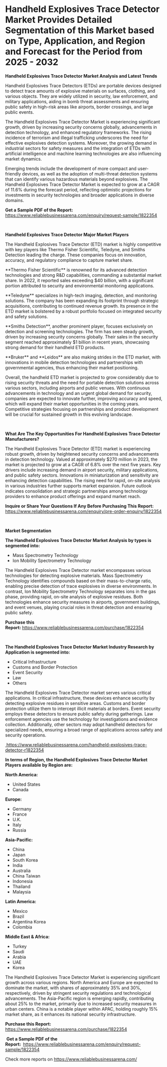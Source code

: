 <p><h1>Handheld Explosives Trace Detector Market Provides Detailed Segmentation of this Market based on Type, Application, and Region and Forecast for the Period from 2025 - 2032</h1></p><p><strong>Handheld Explosives Trace Detector Market Analysis and Latest Trends</strong></p>
<p><p>Handheld Explosives Trace Detectors (ETDs) are portable devices designed to detect trace amounts of explosive materials on surfaces, clothing, and various objects. They are widely utilized in security, law enforcement, and military applications, aiding in bomb threat assessments and ensuring public safety in high-risk areas like airports, border crossings, and large public events.</p><p>The Handheld Explosives Trace Detector Market is experiencing significant growth, driven by increasing security concerns globally, advancements in detection technology, and enhanced regulatory frameworks. The rising incidence of terrorism and illegal trafficking underscores the need for effective explosives detection systems. Moreover, the growing demand in industrial sectors for safety measures and the integration of ETDs with artificial intelligence and machine learning technologies are also influencing market dynamics.</p><p>Emerging trends include the development of more compact and user-friendly devices, as well as the adoption of multi-threat detection systems that can identify various hazardous materials beyond explosives. The Handheld Explosives Trace Detector Market is expected to grow at a CAGR of 11.6% during the forecast period, reflecting optimistic projections for investments in security technologies and broader applications in diverse domains.</p></p>
<p><strong>Get a Sample PDF of the Report:&nbsp;</strong> <a href="https://www.reliablebusinessarena.com/enquiry/request-sample/1822354?utm_campaign=2439&utm_medium=2&utm_source=Github&utm_content=ia&utm_term=27022025&utm_id=handheld-explosives-trace-detector">https://www.reliablebusinessarena.com/enquiry/request-sample/1822354</a></p>
<p>&nbsp;</p>
<p><strong>Handheld Explosives Trace Detector Major Market Players</strong></p>
<p><p>The Handheld Explosives Trace Detector (ETD) market is highly competitive with key players like Thermo Fisher Scientific, Teledyne, and Smiths Detection leading the charge. These companies focus on innovation, accuracy, and regulatory compliance to capture market share.</p><p>**Thermo Fisher Scientific** is renowned for its advanced detection technologies and strong R&D capabilities, commanding a substantial market share. In 2022, it reported sales exceeding $40 billion, with a significant portion attributed to security and environmental monitoring applications.</p><p>**Teledyne** specializes in high-tech imaging, detection, and monitoring solutions. The company has been expanding its footprint through strategic acquisitions, contributing to continued revenue growth. Its presence in the ETD market is bolstered by a robust portfolio focused on integrated security and safety solutions.</p><p>**Smiths Detection**, another prominent player, focuses exclusively on detection and screening technologies. The firm has seen steady growth, driven by increasing security concerns globally. Their sales in the security segment reached approximately $1 billion in recent years, showcasing strong demand for their handheld ETD products.</p><p>**Bruker** and **Leidos** are also making strides in the ETD market, with innovations in mobile detection technologies and partnerships with governmental agencies, thus enhancing their market positioning.</p><p>Overall, the handheld ETD market is projected to grow considerably due to rising security threats and the need for portable detection solutions across various sectors, including airports and public venues. With continuous advancements in technology and an urgent global demand for security, companies are expected to innovate further, improving accuracy and speed, which will expand their market opportunities in the coming years. Competitive strategies focusing on partnerships and product development will be crucial for sustained growth in this evolving landscape.</p></p>
<p>&nbsp;</p>
<p><strong>What Are The Key Opportunities For Handheld Explosives Trace Detector Manufacturers?</strong></p>
<p><p>The Handheld Explosives Trace Detector (ETD) market is experiencing robust growth, driven by heightened security concerns and advancements in detection technology. Valued at approximately $270 million in 2023, the market is projected to grow at a CAGR of 6.8% over the next five years. Key drivers include increasing demand in airport security, military applications, and public safety sectors. Innovations in miniaturization and sensitivity are enhancing detection capabilities. The rising need for rapid, on-site analysis in various industries further supports market expansion. Future outlook indicates consolidation and strategic partnerships among technology providers to enhance product offerings and expand market reach.</p></p>
<p><strong>Inquire or Share Your Questions If Any Before Purchasing This Report:</strong> <a href="https://www.reliablebusinessarena.com/enquiry/pre-order-enquiry/1822354?utm_campaign=2439&utm_medium=2&utm_source=Github&utm_content=ia&utm_term=27022025&utm_id=handheld-explosives-trace-detector">https://www.reliablebusinessarena.com/enquiry/pre-order-enquiry/1822354</a></p>
<p>&nbsp;</p>
<p><strong>Market Segmentation</strong></p>
<p><strong>The Handheld Explosives Trace Detector Market Analysis by types is segmented into:</strong></p>
<p><ul><li>Mass Spectrometry Technology</li><li>Ion Mobility Spectrometry Technology</li></ul></p>
<p><p>The Handheld Explosives Trace Detector market encompasses various technologies for detecting explosive materials. Mass Spectrometry Technology identifies compounds based on their mass-to-charge ratio, enabling precise detection of trace explosives in diverse environments. In contrast, Ion Mobility Spectrometry Technology separates ions in the gas phase, providing rapid, on-site analysis of explosive residues. Both technologies enhance security measures in airports, government buildings, and event venues, playing crucial roles in threat detection and ensuring public safety.</p></p>
<p><strong>Purchase this Report:&nbsp;</strong><a href="https://www.reliablebusinessarena.com/purchase/1822354?utm_campaign=2439&utm_medium=2&utm_source=Github&utm_content=ia&utm_term=27022025&utm_id=handheld-explosives-trace-detector">https://www.reliablebusinessarena.com/purchase/1822354</a></p>
<p>&nbsp;</p>
<p><strong>The Handheld Explosives Trace Detector Market Industry Research by Application is segmented into:</strong></p>
<p><ul><li>Critical Infrastructure</li><li>Customs and Border Protection</li><li>Event Security</li><li>Law</li><li>Others</li></ul></p>
<p><p>The Handheld Explosives Trace Detector market serves various critical applications. In critical infrastructure, these devices enhance security by detecting explosive residues in sensitive areas. Customs and border protection utilize them to intercept illicit materials at borders. Event security employs these detectors to ensure public safety during gatherings. Law enforcement agencies use the technology for investigations and evidence collection. Additionally, other sectors may adopt handheld detectors for specialized needs, ensuring a broad range of applications across safety and security operations.</p></p>
<p><a href="https://www.reliablebusinessarena.com/handheld-explosives-trace-detector-r1822354?utm_campaign=2439&utm_medium=2&utm_source=Github&utm_content=ia&utm_term=27022025&utm_id=handheld-explosives-trace-detector">&nbsp;https://www.reliablebusinessarena.com/handheld-explosives-trace-detector-r1822354</a></p>
<p><strong>In terms of Region, the Handheld Explosives Trace Detector Market Players available by Region are:</strong></p>
<p>
    <p> <strong> North America: </strong>
        <ul>
            <li>United States</li>
            <li>Canada</li>
        </ul>
        </p> 
    <p> <strong> Europe: </strong>
        <ul>
            <li>Germany</li>
            <li>France</li>
            <li>U.K.</li>
            <li>Italy</li>
            <li>Russia</li>
        </ul>
        </p> 
    <p> <strong> Asia-Pacific: </strong>
        <ul>
            <li>China</li>
            <li>Japan</li>
            <li>South Korea</li>
            <li>India</li>
            <li>Australia</li>
            <li>China Taiwan</li>
            <li>Indonesia</li>
            <li>Thailand</li>
            <li>Malaysia</li>
        </ul>
        </p> 
    <p> <strong> Latin America: </strong>
        <ul>
            <li>Mexico</li>
            <li>Brazil</li>
            <li>Argentina Korea</li>
            <li>Colombia</li>
        </ul>
        </p> 
    <p> <strong> Middle East & Africa: </strong>
        <ul>
            <li>Turkey</li>
            <li>Saudi</li>
            <li>Arabia</li>
            <li>UAE</li>
            <li>Korea</li>
        </ul>
    </p>
    </p>
<p><p>The Handheld Explosives Trace Detector Market is experiencing significant growth across various regions. North America and Europe are expected to dominate the market, with shares of approximately 35% and 30%, respectively, driven by stringent security regulations and technological advancements. The Asia-Pacific region is emerging rapidly, contributing about 25% to the market, primarily due to increased security measures in urban centers. China is a notable player within APAC, holding roughly 15% market share, as it enhances its national security infrastructure.</p></p>
<p><strong>Purchase this Report: </strong><a href="https://www.reliablebusinessarena.com/purchase/1822354?utm_campaign=2439&utm_medium=2&utm_source=Github&utm_content=ia&utm_term=27022025&utm_id=handheld-explosives-trace-detector">https://www.reliablebusinessarena.com/purchase/1822354</a></p>
<p>&nbsp;<strong>Get a Sample PDF of the Report:&nbsp;&nbsp;</strong><a href="https://www.reliablebusinessarena.com/enquiry/request-sample/1822354?utm_campaign=2439&utm_medium=2&utm_source=Github&utm_content=ia&utm_term=27022025&utm_id=handheld-explosives-trace-detector">https://www.reliablebusinessarena.com/enquiry/request-sample/1822354</a></p>
<p><strong></strong></p>
<p>Check more reports on <a href="https://www.reliablebusinessarena.com/?utm_campaign=2439&utm_medium=2&utm_source=Github&utm_content=ia&utm_term=27022025&utm_id=handheld-explosives-trace-detector">https://www.reliablebusinessarena.com/</a></p>